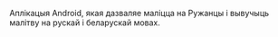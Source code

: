 Аплікацыя Android, якая дазваляе маліцца на Ружанцы і вывучыць малітву на рускай і беларускай мовах.
